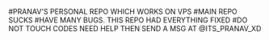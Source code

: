#PRANAV'S PERSONAL REPO WHICH WORKS ON VPS
#MAIN REPO SUCKS
#HAVE MANY BUGS. THIS REPO HAD EVERYTHING FIXED
#DO NOT TOUCH CODES NEED HELP THEN SEND A MSG AT @ITS_PRANAV_XD

